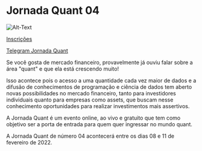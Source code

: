 # Jornada Quant 04

![Alt-Text](https://static.wixstatic.com/media/1aff8b_e5b56072818c46689c082dfba35485e2~mv2.gif)


[Inscrições](https://bit.ly/jornada_quant)


[Telegram Jornada Quant](https://t.me/jornadaquant)





Se você gosta de mercado financeiro, provavelmente já ouviu falar sobre a área "quant" e que ela está crescendo muito!

Isso acontece pois o acesso a uma quantidade cada vez maior de dados e a difusão de conhecimentos de programação e ciência de dados tem aberto novas possibilidades no mercado financeiro, tanto para investidores individuais quanto para empresas como assets, que buscam nesse conhecimento oportunidades para realizar investimentos mais assertivos.


A Jornada Quant é um evento online, ao vivo e gratuito que tem como objetivo ser a porta de entrada para quem quer ingressar no mundo quant.

A Jornada Quant de número 04 acontecerá entre os dias 08 e 11 de fevereiro de 2022.
